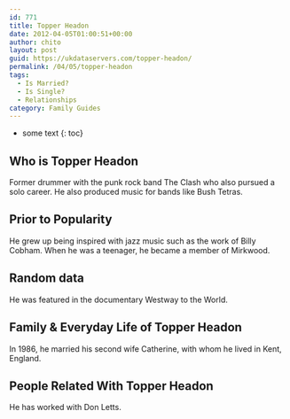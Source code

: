 ```yaml
---
id: 771
title: Topper Headon
date: 2012-04-05T01:00:51+00:00
author: chito
layout: post
guid: https://ukdataservers.com/topper-headon/
permalink: /04/05/topper-headon
tags:
  - Is Married?
  - Is Single?
  - Relationships
category: Family Guides
---
```


* some text
{: toc}
          
          
## Who is  Topper Headon
                  
                  
                  
Former drummer with the punk rock band The Clash who also pursued a solo career. He also produced music for bands like Bush Tetras.
                  
                
                
                
## Prior to Popularity 
                  
                  
                  
He grew up being inspired with jazz music such as the work of Billy Cobham. When he was a teenager, he became a member of Mirkwood.
                  
                
                
                
## Random data 
                  
                  
                  
He was featured in the documentary Westway to the World.
                  
                
                
                
## Family & Everyday Life of Topper Headon
                  
                  
                  
In 1986, he married his second wife Catherine, with whom he lived in Kent, England.
                  
                
                
                
## People Related With  Topper Headon
                  
                  
                  
He has worked with Don Letts.
                  
                
              
            
          
          
          
    
    
  
